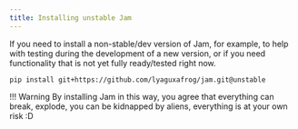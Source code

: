 ```yaml
---
title: Installing unstable Jam
---
```


If you need to install a non-stable/dev version of Jam, for example,
to help with testing during the development of a new version,
or if you need functionality that is not yet fully ready/tested right now.

```commandline
pip install git+https://github.com/lyaguxafrog/jam.git@unstable
```

!!! Warning
    By installing Jam in this way, you agree that everything can break,
    explode, you can be kidnapped by aliens, everything is at your own risk :D